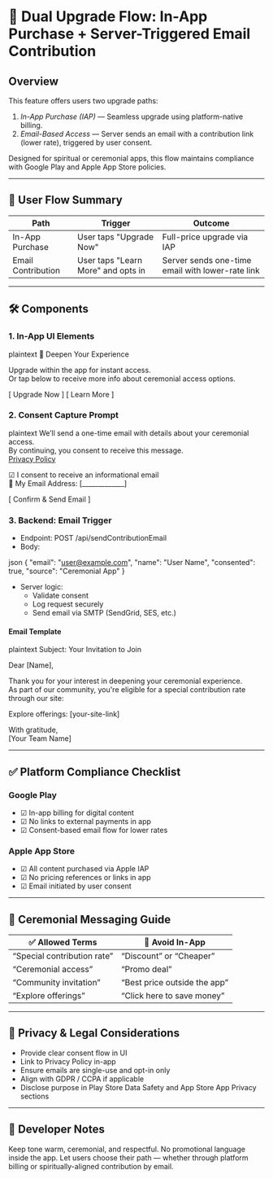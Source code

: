# 📱 Dual Upgrade Flow: In-App Purchase + Server-Triggered Email Contribution

## Overview

This feature offers users two upgrade paths:

1. _In-App Purchase (IAP)_ — Seamless upgrade using platform-native billing.
2. _Email-Based Access_ — Server sends an email with a contribution link (lower rate), triggered by user consent.

Designed for spiritual or ceremonial apps, this flow maintains compliance with Google Play and Apple App Store policies.

---

## 🧭 User Flow Summary

| Path               | Trigger                            | Outcome                                          |
| ------------------ | ---------------------------------- | ------------------------------------------------ |
| In-App Purchase    | User taps "Upgrade Now"            | Full-price upgrade via IAP                       |
| Email Contribution | User taps "Learn More" and opts in | Server sends one-time email with lower-rate link |

---

## 🛠 Components

### 1. In-App UI Elements

plaintext
🌿 Deepen Your Experience

Upgrade within the app for instant access.  
Or tap below to receive more info about ceremonial access options.

[ Upgrade Now ] [ Learn More ]

### 2. Consent Capture Prompt

plaintext
We’ll send a one-time email with details about your ceremonial access.  
By continuing, you consent to receive this message.  
[Privacy Policy](your-privacy-url)

☑ I consent to receive an informational email  
📧 My Email Address: [_____________]

[ Confirm & Send Email ]

### 3. Backend: Email Trigger

- Endpoint: POST /api/sendContributionEmail
- Body:

json
{
"email": "user@example.com",
"name": "User Name",
"consented": true,
"source": "Ceremonial App"
}

- Server logic:
  - Validate consent
  - Log request securely
  - Send email via SMTP (SendGrid, SES, etc.)

#### Email Template

plaintext
Subject: Your Invitation to Join

Dear [Name],

Thank you for your interest in deepening your ceremonial experience.  
As part of our community, you're eligible for a special contribution rate through our site:

Explore offerings: [your-site-link]

With gratitude,  
[Your Team Name]

---

## ✅ Platform Compliance Checklist

### Google Play

- ☑ In-app billing for digital content
- ☑ No links to external payments in app
- ☑ Consent-based email flow for lower rates

### Apple App Store

- ☑ All content purchased via Apple IAP
- ☑ No pricing references or links in app
- ☑ Email initiated by user consent

---

## 🌿 Ceremonial Messaging Guide

| ✅ Allowed Terms            | 🚫 Avoid In-App              |
| --------------------------- | ---------------------------- |
| “Special contribution rate” | “Discount” or “Cheaper”      |
| “Ceremonial access”         | “Promo deal”                 |
| “Community invitation”      | “Best price outside the app” |
| “Explore offerings”         | “Click here to save money”   |

---

## 🔐 Privacy & Legal Considerations

- Provide clear consent flow in UI
- Link to Privacy Policy in-app
- Ensure emails are single-use and opt-in only
- Align with GDPR / CCPA if applicable
- Disclose purpose in Play Store Data Safety and App Store App Privacy sections

---

## 🧠 Developer Notes

Keep tone warm, ceremonial, and respectful. No promotional language inside the app. Let users choose their path — whether through platform billing or spiritually-aligned contribution by email.
